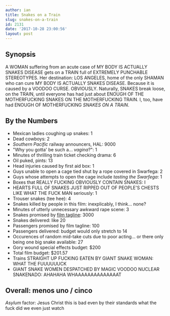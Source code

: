 ```yaml
---
author: ian
title: Snakes on a Train
slug: snakes-on-a-train
id: 2131
date: '2017-10-28 23:00:56'
layout: post
---
```


## Synopsis

A WOMAN suffering from an acute case of MY BODY IS ACTUALLY SNAKES DISEASE gets on a TRAIN full of EXTREMELY PUNCHABLE STEREOTYPES. Her destination: LOS ANGELES, home of the only SHAMAN who can cure MY BODY IS ACTUALLY SNAKES DISEASE. Because it is caused by a VOODOO CURSE. OBVIOUSLY. Naturally, SNAKES break loose, on the TRAIN, until everyone has had just about ENOUGH OF THE MOTHERFUCKING SNAKES ON THE MOTHERFUCKING TRAIN. I, too, have had ENOUGH OF MOTHERFUCKING _SNAKES ON A TRAIN_.

## By the Numbers

*   Mexican ladies coughing up snakes: 1
*   Dead cowboys: 2
*   _Southern Pacific_ railway announcers, HAL: 9000
*   "Why you gotta' be such a... _vagina_?": 1
*   Minutes of thrilling train ticket checking drama: 6
*   Oil puked, pints: 13
*   Head injuries caused by first aid box: 1
*   Guys unable to open a cage tied shut by a rope covered in Swarfega: 2
*   Guys whose attempts to open the cage include _tasting the Swarfega_: 1
*   Boxes that REALLY FUCKING OBVIOUSLY CONTAIN SNAKES: I
*   HEARTS FULL OF SNAKES JUST RIPPED OUT OF PEOPLE'S CHESTS LIKE WHAT THE FUCK MAN seriously: 1
*   Trouser snakes (tee hee): 4
*   Snakes killed by people in this film: inexplicably, I think... none?
*   Minutes of utterly unnecessary awkward rape scene: 3
*   Snakes promised by [film tagline](http://www.imdb.com/title/tt0843873/taglines?ref_=tt_stry_tg): 3000
*   Snakes delivered: like 20
*   Passengers promised by film tagline: 100
*   Passengers delivered: budget would only stretch to 14
*   Occurences of random mid-take cuts due to poor acting... or there only being one big snake available: 27
*   Gory wound special effects budget: $200
*   Total film budget: $201.57
*   Trains STRAIGHT UP FUCKING EATEN BY GIANT SNAKE WOMAN: WHAT THE FUUUUUUCK
*   GIANT SNAKE WOMEN DESPATCHED BY MAGIC VOODOO NUCLEAR SNAKENADO: AHAHAHA WHAAAAAAAAAAAAAAT

## Overall: menos uno / cinco

_Asylum_ factor: Jesus Christ this is bad even by their standards what the fuck did we even just watch